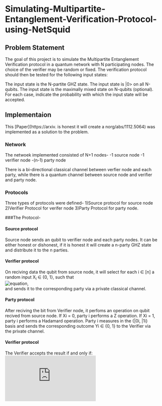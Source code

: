 # Simulating-Multipartite-Entanglement-Verification-Protocol-using-NetSquid
## Problem Statement
The goal of this project is to simulate the Multipartite Entanglement Verification protocol in a quantum network with N participating nodes. The choice of the verifier may be random or fixed. The verification protocol should then be tested for the following input states:

The input state is the N-partite GHZ state.
The input state is |0> on all N-qubits.
The input state is the maximally mixed state on N-qubits (optional).
For each case, indicate the probability with which the input state will be accepted.

## Implementaion
This [Paper](https://arxiv. is honest it will create a norg/abs/1112.5064) was implemented as a solution to the problem.

### Network
The netwoek implemented consisted of N+1 nodes-
-1 source node
-1 verifier node
-(n-1) party node

There is a bi-directional classical channel between verfier node and each party, while there is a quantum channel between source node and verifier and party node. 

### Protocols
Three types of protocols were defined-
1)Source protocol for source node
2)Verifier Protocol for verifer node
3)Party Protocol for party node.

###The Protocol-
#### Source protocol
Source node sends an qubit to verifier node and each party nodes. It can be either honest or dishonest, if it is honest it will create a n-party GHZ state and distribute it to the n parties.

#### Verifier protocol
On reciving data the qubit from source node, it will  select for each i ∈ [n] a random input X<sub>i</sub> ∈ {0, 1}, such that <br/>
![equation](http://www.sciweavers.org/tex2img.php?eq=%20%5Csum_%7Bi%3D1%7D%5E%7Bn%7D%20X_%7Bi%7D%20%20%5Cequiv%20%200%20%28mod%202%29&bc=White&fc=Black&im=png&fs=12&ff=arev&edit=0[/img), <br/>
and sends it to the corresponding party via a private classical channel.

#### Party protocol
After reciving the bit from Verifier node, it perfoms an operation on qubit recived from source node.
If Xi = 0, party i performs a Z operation.
If Xi = 1, party i performs a Hadamard operation.
Party i measures in the {|0i, |1i} basis and sends
the corresponding outcome Yi ∈ {0, 1} to the Verifier via the private channel.

#### Verifier protocol
 The Verifier accepts the result if and only if: <br/>
![equation](http://www.sciweavers.org/tex2img.php?eq=%20%5Csum_%7Bi%3D1%7D%5E%7Bn%7D%20Y_%7Bi%7D%20%20%5Cequiv%20%201%2F2%20%5Csum_%7Bi%3D1%7D%5E%7Bn%7D%20X_%7Bi%7D%20%28mod%202%29&bc=White&fc=Black&im=png&fs=12&ff=arev&edit=0)
